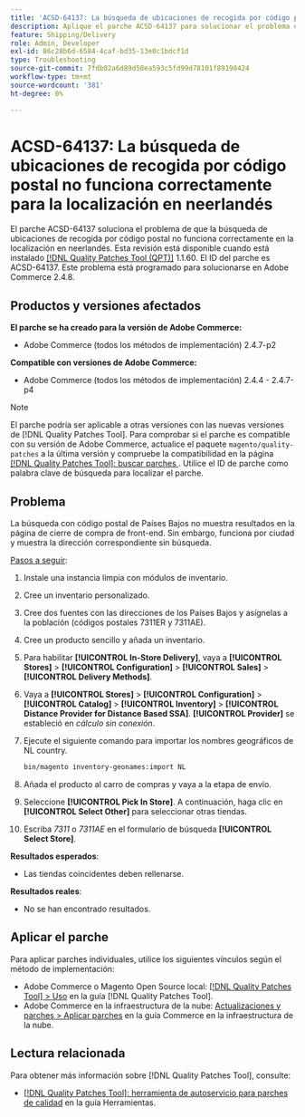 ```yaml
---
title: 'ACSD-64137: La búsqueda de ubicaciones de recogida por código postal no funciona correctamente para la localización en neerlandés'
description: Aplique el parche ACSD-64137 para solucionar el problema en el que la búsqueda de ubicaciones de recogida por código postal no funciona correctamente para la localización en neerlandés.
feature: Shipping/Delivery
role: Admin, Developer
exl-id: 86c28b6d-6584-4caf-bd35-13e0c1bdcf1d
type: Troubleshooting
source-git-commit: 7fdb02a6d89d50ea593c5fd99d78101f89198424
workflow-type: tm+mt
source-wordcount: '381'
ht-degree: 0%

---
```


# ACSD-64137: La búsqueda de ubicaciones de recogida por código postal no funciona correctamente para la localización en neerlandés

El parche ACSD-64137 soluciona el problema de que la búsqueda de ubicaciones de recogida por código postal no funciona correctamente en la localización en neerlandés. Esta revisión está disponible cuando está instalado [[!DNL Quality Patches Tool (QPT)]](/help/tools/quality-patches-tool/quality-patches-tool-to-self-serve-quality-patches.md) 1.1.60. El ID del parche es ACSD-64137. Este problema está programado para solucionarse en Adobe Commerce 2.4.8.

## Productos y versiones afectados

**El parche se ha creado para la versión de Adobe Commerce:**

* Adobe Commerce (todos los métodos de implementación) 2.4.7-p2

**Compatible con versiones de Adobe Commerce:**

* Adobe Commerce (todos los métodos de implementación) 2.4.4 - 2.4.7-p4

>[!NOTE]
>
>El parche podría ser aplicable a otras versiones con las nuevas versiones de [!DNL Quality Patches Tool]. Para comprobar si el parche es compatible con su versión de Adobe Commerce, actualice el paquete `magento/quality-patches` a la última versión y compruebe la compatibilidad en la página [[!DNL Quality Patches Tool]: buscar parches &#x200B;](https://experienceleague.adobe.com/tools/commerce-quality-patches/index.html?lang=es). Utilice el ID de parche como palabra clave de búsqueda para localizar el parche.

## Problema

La búsqueda con código postal de Países Bajos no muestra resultados en la página de cierre de compra de front-end. Sin embargo, funciona por ciudad y muestra la dirección correspondiente sin búsqueda.

<u>Pasos a seguir</u>:

1. Instale una instancia limpia con módulos de inventario.
1. Cree un inventario personalizado.
1. Cree dos fuentes con las direcciones de los Países Bajos y asígnelas a la población (códigos postales 7311ER y 7311AE).
1. Cree un producto sencillo y añada un inventario.
1. Para habilitar **[!UICONTROL In-Store Delivery]**, vaya a **[!UICONTROL Stores]** > **[!UICONTROL Configuration]** > **[!UICONTROL Sales]** > **[!UICONTROL Delivery Methods]**.
1. Vaya a **[!UICONTROL Stores]** > **[!UICONTROL Configuration]** > **[!UICONTROL Catalog]** > **[!UICONTROL Inventory]** > **[!UICONTROL Distance Provider for Distance Based SSA]**. **[!UICONTROL Provider]** se estableció en *cálculo sin conexión*.
1. Ejecute el siguiente comando para importar los nombres geográficos de NL country.

   ```bash
   bin/magento inventory-geonames:import NL
   ```

1. Añada el producto al carro de compras y vaya a la etapa de envío.
1. Seleccione **[!UICONTROL Pick In Store]**. A continuación, haga clic en **[!UICONTROL Select Other]** para seleccionar otras tiendas.
1. Escriba *7311* o *7311AE* en el formulario de búsqueda **[!UICONTROL Select Store]**.


**Resultados esperados**:

* Las tiendas coincidentes deben rellenarse.

**Resultados reales**:

* No se han encontrado resultados.

## Aplicar el parche

Para aplicar parches individuales, utilice los siguientes vínculos según el método de implementación:

* Adobe Commerce o Magento Open Source local: [[!DNL Quality Patches Tool] > Uso](/help/tools/quality-patches-tool/usage.md) en la guía [!DNL Quality Patches Tool].
* Adobe Commerce en la infraestructura de la nube: [Actualizaciones y parches > Aplicar parches](https://experienceleague.adobe.com/docs/commerce-cloud-service/user-guide/develop/upgrade/apply-patches.html?lang=es) en la guía Commerce en la infraestructura de la nube.


## Lectura relacionada

Para obtener más información sobre [!DNL Quality Patches Tool], consulte:

* [[!DNL Quality Patches Tool]: herramienta de autoservicio para parches de calidad](/help/tools/quality-patches-tool/quality-patches-tool-to-self-serve-quality-patches.md) en la guía Herramientas.
